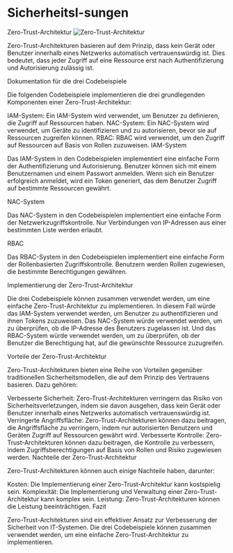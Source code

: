 # Sicherheitsl-sungen

Zero-Trust-Architektur
![Zero-Trust-Architektur](https://github.com/AppNewbie86/Sicherheitsl-sungen/assets/101304191/03178dee-776c-401c-a2ec-62095b2fc0b2)

Zero-Trust-Architekturen basieren auf dem Prinzip, dass kein Gerät oder Benutzer innerhalb eines Netzwerks automatisch vertrauenswürdig ist. Dies bedeutet, dass jeder Zugriff auf eine Ressource erst nach Authentifizierung und Autorisierung zulässig ist.

Dokumentation für die drei Codebeispiele

Die folgenden Codebeispiele implementieren die drei grundlegenden Komponenten einer Zero-Trust-Architektur:

IAM-System: Ein IAM-System wird verwendet, um Benutzer zu definieren, die Zugriff auf Ressourcen haben.
NAC-System: Ein NAC-System wird verwendet, um Geräte zu identifizieren und zu autorisieren, bevor sie auf Ressourcen zugreifen können.
RBAC: RBAC wird verwendet, um den Zugriff auf Ressourcen auf Basis von Rollen zuzuweisen.
IAM-System

Das IAM-System in den Codebeispielen implementiert eine einfache Form der Authentifizierung und Autorisierung. Benutzer können sich mit einem Benutzernamen und einem Passwort anmelden. Wenn sich ein Benutzer erfolgreich anmeldet, wird ein Token generiert, das dem Benutzer Zugriff auf bestimmte Ressourcen gewährt.

NAC-System

Das NAC-System in den Codebeispielen implementiert eine einfache Form der Netzwerkzugriffskontrolle. Nur Verbindungen von IP-Adressen aus einer bestimmten Liste werden erlaubt.

RBAC

Das RBAC-System in den Codebeispielen implementiert eine einfache Form der Rollenbasierten Zugriffskontrolle. Benutzern werden Rollen zugewiesen, die bestimmte Berechtigungen gewähren.

Implementierung der Zero-Trust-Architektur

Die drei Codebeispiele können zusammen verwendet werden, um eine einfache Zero-Trust-Architektur zu implementieren. In diesem Fall würde das IAM-System verwendet werden, um Benutzer zu authentifizieren und ihnen Tokens zuzuweisen. Das NAC-System würde verwendet werden, um zu überprüfen, ob die IP-Adresse des Benutzers zugelassen ist. Und das RBAC-System würde verwendet werden, um zu überprüfen, ob der Benutzer die Berechtigung hat, auf die gewünschte Ressource zuzugreifen.

Vorteile der Zero-Trust-Architektur

Zero-Trust-Architekturen bieten eine Reihe von Vorteilen gegenüber traditionellen Sicherheitsmodellen, die auf dem Prinzip des Vertrauens basieren. Dazu gehören:

Verbesserte Sicherheit: Zero-Trust-Architekturen verringern das Risiko von Sicherheitsverletzungen, indem sie davon ausgehen, dass kein Gerät oder Benutzer innerhalb eines Netzwerks automatisch vertrauenswürdig ist.
Verringerte Angriffsfläche: Zero-Trust-Architekturen können dazu beitragen, die Angriffsfläche zu verringern, indem nur autorisierten Benutzern und Geräten Zugriff auf Ressourcen gewährt wird.
Verbesserte Kontrolle: Zero-Trust-Architekturen können dazu beitragen, die Kontrolle zu verbessern, indem Zugriffsberechtigungen auf Basis von Rollen und Risiko zugewiesen werden.
Nachteile der Zero-Trust-Architektur

Zero-Trust-Architekturen können auch einige Nachteile haben, darunter:

Kosten: Die Implementierung einer Zero-Trust-Architektur kann kostspielig sein.
Komplexität: Die Implementierung und Verwaltung einer Zero-Trust-Architektur kann komplex sein.
Leistung: Zero-Trust-Architekturen können die Leistung beeinträchtigen.
Fazit

Zero-Trust-Architekturen sind ein effektiver Ansatz zur Verbesserung der Sicherheit von IT-Systemen. Die drei Codebeispiele können zusammen verwendet werden, um eine einfache Zero-Trust-Architektur zu implementieren.
